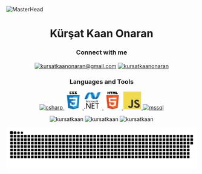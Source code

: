 ![MasterHead](https://github.com/KursatKaan/KursatKaan/assets/140398297/8b98b574-e9cc-4fa4-b8e5-056ef91435d8)

<h1 align="center">Kürşat Kaan Onaran</h1>

<div align="center">
  <h3 align="center">Connect with me</h3>
  <a href="mailto:kursatkaanonaran@gmail.com" target="blank"><img align="center" src="https://github.com/KursatKaan/KursatKaan/assets/140398297/8151fa29-8c82-4fe5-9d25-adb45d4eb653" alt="kursatkaanonaran@gmail.com" height="48" width="48" /></a>
  <a href="https://linkedin.com/in/kursatkaanonaran" target="blank"><img align="center" src="https://raw.githubusercontent.com/rahuldkjain/github-profile-readme-generator/master/src/images/icons/Social/linked-in-alt.svg" alt="kursatkaanonaran" height="40" width="40" /></a>
</div>

<div align="center">
  <h3 align="center">Languages and Tools</h3>
  <a href="https://www.w3schools.com/cs/" target="_blank" rel="noreferrer"> <img src="https://icons8.com/icon/Fycm8TUhWmFU/c-sharp-logo" alt="csharp" height="48" width="48"/> </a> 
  <a href="https://www.w3schools.com/css/" target="_blank" rel="noreferrer"> <img src="https://raw.githubusercontent.com/devicons/devicon/master/icons/css3/css3-original-wordmark.svg" alt="css3" height="48" width="48"/> </a> 
  <a href="https://dotnet.microsoft.com/" target="_blank" rel="noreferrer"> <img src="https://raw.githubusercontent.com/devicons/devicon/master/icons/dot-net/dot-net-original-wordmark.svg" alt="dotnet" height="48" width="48"/> </a> 
  <a href="https://www.w3.org/html/" target="_blank" rel="noreferrer"> <img src="https://raw.githubusercontent.com/devicons/devicon/master/icons/html5/html5-original-wordmark.svg" alt="html5" height="48" width="48"/> </a> 
  <a href="https://developer.mozilla.org/en-US/docs/Web/JavaScript" target="_blank" rel="noreferrer"> <img src="https://raw.githubusercontent.com/devicons/devicon/master/icons/javascript/javascript-original.svg" alt="javascript" height="48" width="48"/> 
  </a> <a href="https://www.microsoft.com/en-us/sql-server" target="_blank" rel="noreferrer"> <img src="https://www.svgrepo.com/show/303229/microsoft-sql-server-logo.svg" alt="mssql" height="48" width="48"/> </a> 
</div>

<div align="center">
  <p>
    <img src="https://github-readme-stats.vercel.app/api/top-langs?username=kursatkaan&show_icons=true&locale=en&layout=compact" alt="kursatkaan" height="300" width="350" />
    <img src="https://github-readme-stats.vercel.app/api?username=kursatkaan&show_icons=true&locale=en" alt="kursatkaan" height="300" width="450" />
    <img src="https://github-readme-streak-stats.herokuapp.com/?user=kursatkaan&" alt="kursatkaan" height="300" width="500" />
  </p>
</div>

<picture>
  <source media="(prefers-color-scheme: dark)" srcset="https://raw.githubusercontent.com/KursatKaan/KursatKaan/output/github-contribution-grid-snake-dark.svg">
  <source media="(prefers-color-scheme: light)" srcset="https://raw.githubusercontent.com/KursatKaan/KursatKaan/output/github-contribution-grid-snake.svg">
  <img alt="github contribution grid snake animation" src="https://raw.githubusercontent.com/KursatKaan/KursatKaan/output/github-contribution-grid-snake.svg">
</picture>
